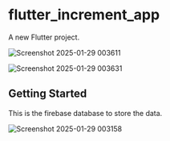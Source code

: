 # flutter_increment_app

A new Flutter project.

![Screenshot 2025-01-29 003611](https://github.com/user-attachments/assets/259fd97c-5f93-424c-ac04-d22101e989af)

![Screenshot 2025-01-29 003631](https://github.com/user-attachments/assets/2fde412f-7c34-4f35-9036-df40949d764f)


## Getting Started

This is the firebase database to store the data.

![Screenshot 2025-01-29 003158](https://github.com/user-attachments/assets/91304a83-0dda-445f-a986-f3d609e0170e)
